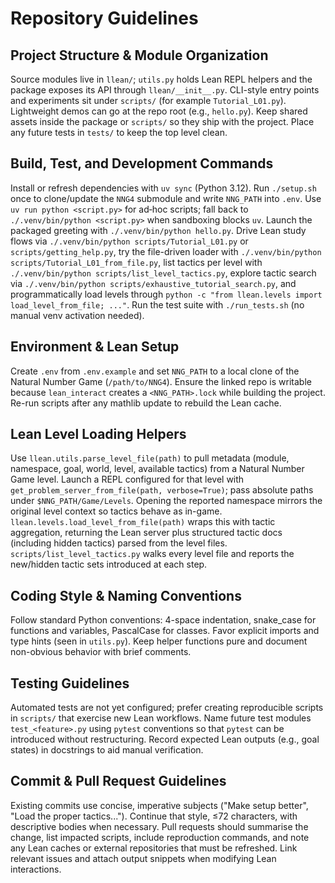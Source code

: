 # Repository Guidelines

## Project Structure & Module Organization
Source modules live in `llean/`; `utils.py` holds Lean REPL helpers and the package exposes its API through `llean/__init__.py`. CLI-style entry points and experiments sit under `scripts/` (for example `Tutorial_L01.py`). Lightweight demos can go at the repo root (e.g., `hello.py`). Keep shared assets inside the package or `scripts/` so they ship with the project. Place any future tests in `tests/` to keep the top level clean.

## Build, Test, and Development Commands
Install or refresh dependencies with `uv sync` (Python 3.12). Run `./setup.sh` once to clone/update the `NNG4` submodule and write `NNG_PATH` into `.env`. Use `uv run python <script.py>` for ad‑hoc scripts; fall back to `./.venv/bin/python <script.py>` when sandboxing blocks `uv`. Launch the packaged greeting with `./.venv/bin/python hello.py`. Drive Lean study flows via `./.venv/bin/python scripts/Tutorial_L01.py` or `scripts/getting_help.py`, try the file-driven loader with `./.venv/bin/python scripts/Tutorial_L01_from_file.py`, list tactics per level with `./.venv/bin/python scripts/list_level_tactics.py`, explore tactic search via `./.venv/bin/python scripts/exhaustive_tutorial_search.py`, and programmatically load levels through `python -c "from llean.levels import load_level_from_file; ..."`. Run the test suite with `./run_tests.sh` (no manual venv activation needed).

## Environment & Lean Setup
Create `.env` from `.env.example` and set `NNG_PATH` to a local clone of the Natural Number Game (`/path/to/NNG4`). Ensure the linked repo is writable because `lean_interact` creates a `<NNG_PATH>.lock` while building the project. Re-run scripts after any mathlib update to rebuild the Lean cache.

## Lean Level Loading Helpers
Use `llean.utils.parse_level_file(path)` to pull metadata (module, namespace, goal, world, level, available tactics) from a Natural Number Game level. Launch a REPL configured for that level with `get_problem_server_from_file(path, verbose=True)`; pass absolute paths under `$NNG_PATH/Game/Levels`. Opening the reported namespace mirrors the original level context so tactics behave as in-game. `llean.levels.load_level_from_file(path)` wraps this with tactic aggregation, returning the Lean server plus structured tactic docs (including hidden tactics) parsed from the level files. `scripts/list_level_tactics.py` walks every level file and reports the new/hidden tactic sets introduced at each step.

## Coding Style & Naming Conventions
Follow standard Python conventions: 4-space indentation, snake_case for functions and variables, PascalCase for classes. Favor explicit imports and type hints (seen in `utils.py`). Keep helper functions pure and document non-obvious behavior with brief comments.

## Testing Guidelines
Automated tests are not yet configured; prefer creating reproducible scripts in `scripts/` that exercise new Lean workflows. Name future test modules `test_<feature>.py` using `pytest` conventions so that `pytest` can be introduced without restructuring. Record expected Lean outputs (e.g., goal states) in docstrings to aid manual verification.

## Commit & Pull Request Guidelines
Existing commits use concise, imperative subjects ("Make setup better", "Load the proper tactics..."). Continue that style, ≤72 characters, with descriptive bodies when necessary. Pull requests should summarise the change, list impacted scripts, include reproduction commands, and note any Lean caches or external repositories that must be refreshed. Link relevant issues and attach output snippets when modifying Lean interactions.
